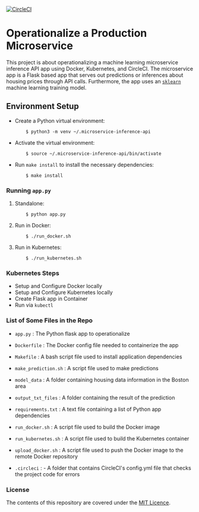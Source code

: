 [![CircleCI](https://circleci.com/gh/mattocodes/microservice-inference-api.svg?style=svg)](https://circleci.com/gh/mattocodes/microservice-inference-api)

# Operationalize a Production Microservice

This project is about operationalizing a machine learning microservice 
inference API app using Docker, Kubernetes, and CircleCI. The microservice app is a Flask based app that serves out predictions or inferences about housing prices through API calls. Furthermore, the app uses an [`sklearn`](https://scikit-learn.org/) machine learning training model. 
 

## Environment Setup

* Create a Python virtual environment: 

    ```
        $ python3 -m venv ~/.microservice-inference-api
    ```

* Activate the virtual environment: 

    ```
        $ source ~/.microservice-inference-api/bin/activate
    ```

* Run `make install` to install the necessary dependencies:

    ```
        $ make install
    ```

### Running `app.py`

1. Standalone: 

    ```
        $ python app.py
    ```

2. Run in Docker: 

    ```
        $ ./run_docker.sh
    ```

3. Run in Kubernetes: 

    ```
        $ ./run_kubernetes.sh
    ```

### Kubernetes Steps

* Setup and Configure Docker locally
* Setup and Configure Kubernetes locally
* Create Flask app in Container
* Run via `kubectl`

### List of Some Files in the Repo

* `app.py` :  The Python flask app to operationalize

* `Dockerfile` : The Docker config file needed to containerize the app

* `Makefile` : A bash script file used to install application dependencies

* `make_prediction.sh` : A script file used to make predictions

* `model_data` : A folder containing housing data information in the Boston area

* `output_txt_files` : A folder containing the result of the prediction

* `requirements.txt` : A text file containing a list of Python app dependencies

* `run_docker.sh` : A script file used to build the Docker image

* `run_kubernetes.sh` : A script file used to build the Kubernetes container

* `upload_docker.sh` : A script file used to push the Docker image to the 
                       remote Docker repository

* `.circleci` :  - A folder that contains CircleCI's config.yml file that 
                   checks the project code for errors

### License

The contents of this repository are covered under the [MIT Licence](#).